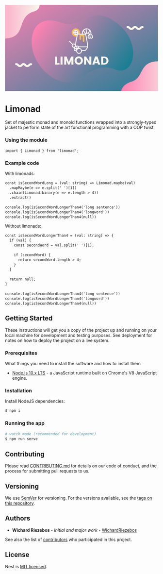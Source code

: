 ![Limonad](https://github.com/WichardRiezebos/limonad/raw/master/limonad_banner_big.png)

# Limonad
Set of majestic monad and monoid functions wrapped into a strongly-typed jacket to perform state of the art functional programming with a OOP twist.

### Using the module

```
import { Limonad } from 'limonad';
```

### Example code

With limonads:
```
const isSecondWordLong = (val: string) => Limonad.maybe(val)
  .mapMaybe(e => e.split(' ')[1])
  .chain(Limonad.binary(e => e.length > 4))
  .extract()

console.log(isSecondWordLongerThan4('long sentence'))
console.log(isSecondWordLongerThan4('longword'))
console.log(isSecondWordLongerThan4(null))
```

Without limonads:
```
const isSecondWordLongerThan4 = (val: string) => {
  if (val) {
    const secondWord = val.split(' ')[1];

    if (secondWord) {
      return secondWord.length > 4;
    }
  }

  return null;
}

console.log(isSecondWordLongerThan4('long sentence'))
console.log(isSecondWordLongerThan4('longword'))
console.log(isSecondWordLongerThan4(null))
```

## Getting Started
These instructions will get you a copy of the project up and running on your local machine for development and testing purposes. See deployment for notes on how to deploy the project on a live system.

### Prerequisites

What things you need to install the software and how to install them

* [Node.js 10.x LTS](https://nodejs.org/en/) - a JavaScript runtime built on Chrome's V8 JavaScript engine.

### Installation

Install NodeJS dependencies:
```bash
$ npm i
```

### Running the app


```bash
# watch mode (recommended for development)
$ npm run serve
```

## Contributing

Please read [CONTRIBUTING.md](#) for details on our code of conduct, and the process for submitting pull requests to us.

## Versioning

We use [SemVer](http://semver.org/) for versioning. For the versions available, see the [tags on this repository](#). 

## Authors

* **Wichard Riezebos** - *Initial and major work* - [WichardRiezebos](https://github.com/WichardRiezebos)

See also the list of [contributors](h#) who participated in this project.

## License

  
Nest is [MIT licensed](LICENSE).
